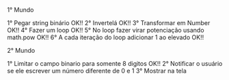 1° Mundo

1° Pegar string binário OK!!
2° Invertelá OK!!
3° Transformar em Number OK!!
4° Fazer um loop OK!!
5° No loop fazer virar potenciação usando math.pow OK!!
6° A cada iteração do loop adicionar 1 ao elevado OK!!

2° Mundo

1° Limitar o campo binario para somente 8 digitos OK!!
2° Notificar o usuário se ele escrever um número diferente de 0 e 1
3° Mostrar na tela